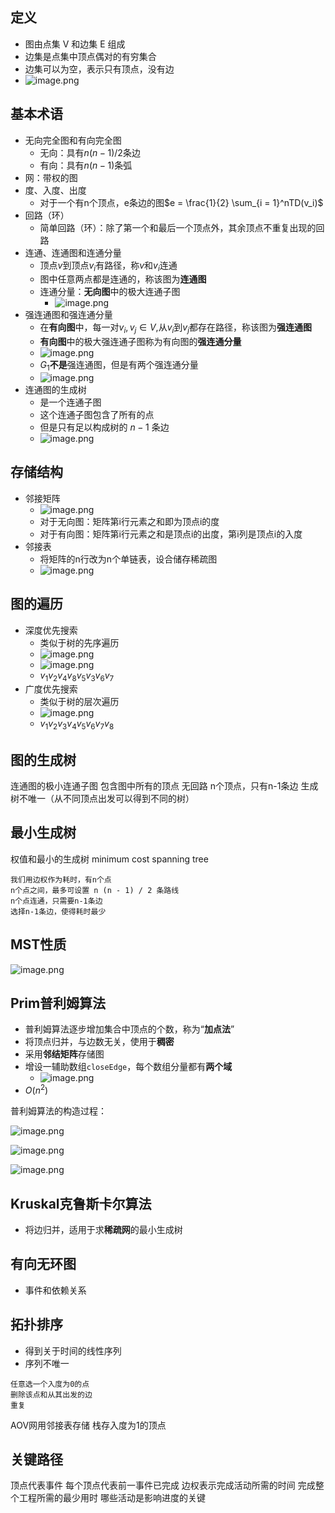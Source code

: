 ## 定义
- 图由点集 V 和边集 E 组成
- 边集是点集中顶点偶对的有穷集合
- 边集可以为空，表示只有顶点，没有边
- ![image.png](https://obsidian-1326430649.cos.ap-chongqing.myqcloud.com/pic/202405151019136.png)
## 基本术语
- 无向完全图和有向完全图
	- 无向：具有$n(n - 1)/2$条边
	- 有向：具有$n(n - 1)$条弧
- 网：带权的图
- 度、入度、出度
	- 对于一个有n个顶点，e条边的图$e = \frac{1}{2} \sum_{i = 1}^nTD(v_i)$
- 回路（环）
	- 简单回路（环）：除了第一个和最后一个顶点外，其余顶点不重复出现的回路
- 连通、连通图和连通分量
	- 顶点$v$到顶点$v_i$有路径，称$v$和$v_i$连通
	- 图中任意两点都是连通的，称该图为**连通图**
	- 连通分量：**无向图**中的极大连通子图
		- ![image.png](https://obsidian-1326430649.cos.ap-chongqing.myqcloud.com/pic/202405151425007.png)
- 强连通图和强连通分量
	- 在**有向图**中，每一对$v_i, v_j\in V$,从$v_i$到$v_j$都存在路径，称该图为**强连通图**
	- **有向图**中的极大强连通子图称为有向图的**强连通分量**
	- ![image.png](https://obsidian-1326430649.cos.ap-chongqing.myqcloud.com/pic/202405151433921.png)
	- $G_1$**不是**强连通图，但是有两个强连通分量
	- ![image.png](https://obsidian-1326430649.cos.ap-chongqing.myqcloud.com/pic/202405151434559.png)
- 连通图的生成树
	- 是一个连通子图
	- 这个连通子图包含了所有的点
	- 但是只有足以构成树的 $n - 1$ 条边
	- ![image.png](https://obsidian-1326430649.cos.ap-chongqing.myqcloud.com/pic/202405151441673.png)

## 存储结构
- 邻接矩阵
	- ![image.png](https://obsidian-1326430649.cos.ap-chongqing.myqcloud.com/pic/202405151448483.png)
	- 对于无向图：矩阵第i行元素之和即为顶点i的度
	- 对于有向图：矩阵第i行元素之和是顶点i的出度，第i列是顶点i的入度 
- 邻接表
	- 将矩阵的n行改为n个单链表，设合储存稀疏图
	- ![image.png](https://obsidian-1326430649.cos.ap-chongqing.myqcloud.com/pic/202405151501833.png)

## 图的遍历
- 深度优先搜索
	- 类似于树的先序遍历
	- ![image.png](https://obsidian-1326430649.cos.ap-chongqing.myqcloud.com/pic/202405151514810.png)
	- ![image.png](https://obsidian-1326430649.cos.ap-chongqing.myqcloud.com/pic/202405151521789.png)
	- $v_1 v_2 v_4 v_8 v_5 v_3 v_6 v_7$
- 广度优先搜索
	- 类似于树的层次遍历
	- ![image.png](https://obsidian-1326430649.cos.ap-chongqing.myqcloud.com/pic/202405151521984.png)
	- $v_1 v_2 v_3 v_4 v_5 v_6 v_7 v_8$
## 图的生成树
连通图的极小连通子图
包含图中所有的顶点
无回路
n个顶点，只有n-1条边
生成树不唯一（从不同顶点出发可以得到不同的树）
## 最小生成树

权值和最小的生成树 minimum cost spanning tree

```
我们用边权作为耗时，有n个点
n个点之间，最多可设置 n (n - 1) / 2 条路线
n个点连通，只需要n-1条边
选择n-1条边，使得耗时最少
```
## MST性质

![image.png](https://obsidian-1326430649.cos.ap-chongqing.myqcloud.com/pic/202405161650074.png)

## Prim普利姆算法

- 普利姆算法逐步增加集合中顶点的个数，称为“**加点法**”
- 将顶点归并，与边数无关，使用于**稠密**
- 采用**邻结矩阵**存储图
- 增设一辅助数组`closeEdge`，每个数组分量都有**两个域**
	- ![image.png](https://obsidian-1326430649.cos.ap-chongqing.myqcloud.com/pic/202405161710814.png)
- $O(n^2)$

普利姆算法的构造过程：

![image.png](https://obsidian-1326430649.cos.ap-chongqing.myqcloud.com/pic/202405161657708.png)

![image.png](https://obsidian-1326430649.cos.ap-chongqing.myqcloud.com/pic/202405161655732.png)

![image.png](https://obsidian-1326430649.cos.ap-chongqing.myqcloud.com/pic/202405161715477.png)





## Kruskal克鲁斯卡尔算法

- 将边归并，适用于求**稀疏网**的最小生成树
## 有向无环图
- 事件和依赖关系
## 拓扑排序
- 得到关于时间的线性序列
- 序列不唯一
```
任意选一个入度为0的点
删除该点和从其出发的边
重复
```
AOV网用邻接表存储
栈存入度为1的顶点
## 关键路径
顶点代表事件
每个顶点代表前一事件已完成
边权表示完成活动所需的时间
完成整个工程所需的最少用时
哪些活动是影响进度的关键
